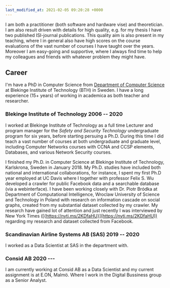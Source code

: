 ```yaml
---
last_modified_at: 2021-02-05 09:20:28 +0000
---
```


I am both a practitioner (both software and hardware vise) and theoretician. I am also result driven with details for high quality, e.g. for my thesis I have two published ISI-journal publications. This quality aim is also present in my teaching, where I in general also have high scores on the course evaluations of the vast number of courses I have taught over the years. Moreover I am easy-going and supportive, where I always find time to help my colleagues and friends with whatever problem they might have.

## Career

I'm have a PhD in Computer Science from [Department of Computer Science](https://www.bth.se/eng/about-bth/organisation/faculty-of-computing/dida/) at Blekinge Institute of Technology (BTH) in Sweden. I have a long experience (15+ years) of working in academica as both teacher and researcher.

### Blekinge Institute of Technology 2006 -- 2020

I worked at Blekinge Institute of Technology as a full time Lecturer and program manager for the *Safety and Security Technology* undergraduate program for six years, before starting persuing a Ph.D. During this time I did teach a vast number of courses at both undergraduate and graduate level, including Computer Networks courses with CCNA and CCSP elements, Databases, and various Network Security courses.

I finished my Ph.D. in Computer Science at Blekinge Institute of Technology, Karlskrona, Sweden in January 2018.  My Ph.D. studies have included both national and international collaborations, for instance, I spent my first Ph.D year employed at UC Davis where I together with professor Felix S. Wu developed a crawler for public Facebook data and a searchable database (via a webinterface). I have been working closely with Dr. Piotr Bródka at Department of Computational Intelligence, Wroclaw University of Science and Technology in Poland with research on information cascade on social graphs, created from my substantial dataset collected by my crawler. My research have gained lot of attention and just recently I was interviewed by New York Times ([{https://nyti.ms/2KDfaHU}](https://nyti.ms/2KDfaHU)) regarding my research and dataset collected from Facebook.

### Scandinavian Airline Systems AB (SAS) 2019 -- 2020

I worked as a Data Scientist at SAS in the department with.

### Consid AB 2020 ---

I am currently working at Consid AB as a Data Scientist and my current assignment is at E.ON, Malmö. Where I work in the Digital Bussiness group as a Senior Analyst.
